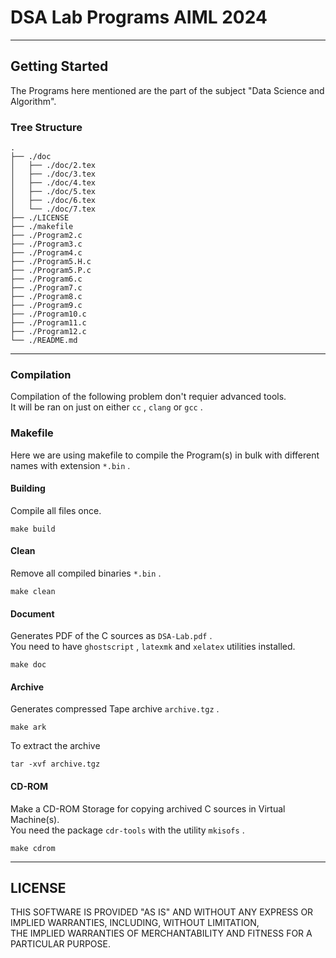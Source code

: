 # DSA Lab Programs AIML 2024
---
## Getting Started
The Programs here mentioned are the part of the subject "Data Science and Algorithm".

### Tree Structure
```
.
├── ./doc
│   ├── ./doc/2.tex
│   ├── ./doc/3.tex
│   ├── ./doc/4.tex
│   ├── ./doc/5.tex
│   ├── ./doc/6.tex
│   └── ./doc/7.tex
├── ./LICENSE
├── ./makefile
├── ./Program2.c
├── ./Program3.c
├── ./Program4.c
├── ./Program5.H.c
├── ./Program5.P.c
├── ./Program6.c
├── ./Program7.c
├── ./Program8.c
├── ./Program9.c
├── ./Program10.c
├── ./Program11.c
├── ./Program12.c
└── ./README.md
```
---

### Compilation
Compilation of the following problem don't requier advanced tools. <br/>
It will be ran on just on either `cc` , `clang` or `gcc` .

### Makefile
Here we are using makefile to compile the Program(s) in bulk with different names with extension `*.bin` .

#### Building
Compile all files once.
```
make build
```

#### Clean
Remove all compiled binaries `*.bin` .
```
make clean
```

#### Document
Generates PDF of the C sources as `DSA-Lab.pdf` . <br/>
You need to have `ghostscript` , `latexmk` and `xelatex` utilities installed.
```
make doc
```

#### Archive
Generates compressed Tape archive `archive.tgz` .
```
make ark
```
To extract the archive
```
tar -xvf archive.tgz
```

#### CD-ROM
Make a CD-ROM Storage for copying archived C sources in Virtual Machine(s). <br/>
You need the package `cdr-tools` with the utility `mkisofs` .
```
make cdrom
```
---
## LICENSE
THIS SOFTWARE IS PROVIDED "AS IS" AND WITHOUT ANY EXPRESS OR IMPLIED WARRANTIES, INCLUDING, WITHOUT LIMITATION,<br/>
THE IMPLIED WARRANTIES OF MERCHANTABILITY AND FITNESS FOR A PARTICULAR PURPOSE.

